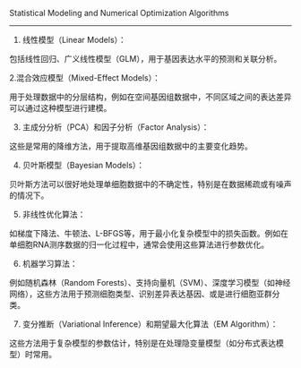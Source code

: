 
Statistical Modeling and Numerical Optimization Algorithms

---------------------------------------

1. 线性模型（Linear Models）：

包括线性回归、广义线性模型（GLM），用于基因表达水平的预测和关联分析。

2.混合效应模型（Mixed-Effect Models）：

用于处理数据中的分层结构，例如在空间基因组数据中，不同区域之间的表达差异可以通过这种模型进行建模。

3. 主成分分析（PCA）和因子分析（Factor Analysis）：

这些是常用的降维方法，用于提取高维基因组数据中的主要变化趋势。

4. 贝叶斯模型（Bayesian Models）：

贝叶斯方法可以很好地处理单细胞数据中的不确定性，特别是在数据稀疏或有噪声的情况下。

5. 非线性优化算法：

如梯度下降法、牛顿法、L-BFGS等，用于最小化复杂模型中的损失函数。例如在单细胞RNA测序数据的归一化过程中，通常会使用这些算法进行参数优化。

6. 机器学习算法：

例如随机森林（Random Forests）、支持向量机（SVM）、深度学习模型（如神经网络），这些方法用于预测细胞类型、识别差异表达基因、或是进行细胞亚群分类。

7. 变分推断（Variational Inference）和期望最大化算法（EM Algorithm）：

这些方法用于复杂模型的参数估计，特别是在处理隐变量模型（如分布式表达模型）时常用。